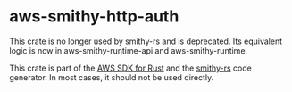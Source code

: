 # aws-smithy-http-auth

This crate is no longer used by smithy-rs and is deprecated. Its equivalent logic is now in aws-smithy-runtime-api and aws-smithy-runtime.

<!-- anchor_start:footer -->
This crate is part of the [AWS SDK for Rust](https://awslabs.github.io/aws-sdk-rust/) and the [smithy-rs](https://github.com/smithy-lang/smithy-rs) code generator. In most cases, it should not be used directly.
<!-- anchor_end:footer -->
